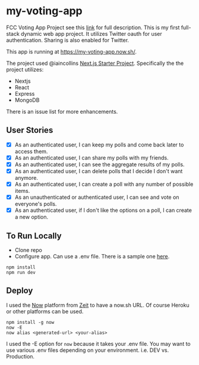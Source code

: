 # my-voting-app
FCC Voting App Project see this [link](https://www.freecodecamp.org/challenges/build-a-voting-app) for full description. This is my first full-stack dynamic web app project.  It utilizes Twitter oauth for user authentication. Sharing is also enabled for Twitter. 

This app is running at https://my-voting-app.now.sh/.

The project used @iaincollins [Next.js Starter Project](https://github.com/iaincollins/nextjs-starter). Specifically the the project utilizes:

- Nextjs
- React
- Express
- MongoDB

There is an issue list for more enhancements.

## User Stories

- [x] As an authenticated user, I can keep my polls and come back later to access them.
- [x] As an authenticated user, I can share my polls with my friends.
- [x] As an authenticated user, I can see the aggregate results of my polls.
- [x] As an authenticated user, I can delete polls that I decide I don't want anymore.
- [x] As an authenticated user, I can create a poll with any number of possible items.
- [x] As an unauthenticated or authenticated user, I can see and vote on everyone's polls.
- [x] As an authenticated user, if I don't like the options on a poll, I can create a new option.

## To Run Locally
-  Clone repo
-  Configure app. Can use a .env file. There is a sample one [here](https://github.com/iaincollins/nextjs-starter/blob/master/.env.default).

``` 
npm install
npm run dev
```

## Deploy
I used the [Now](https://zeit.co/now) platform from [Zeit](https://zeit.co) to have a now.sh URL. Of course Heroku or other platforms can be used. 

```
npm install -g now
now -E
now alias <generated-url> <your-alias>
```
I used the -E option for ```now``` because it takes your .env file. You may want to use various .env files depending on your environment. i.e. DEV vs. Production.
